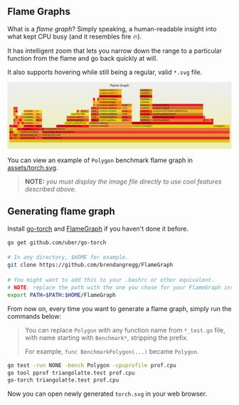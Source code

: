 ## Flame Graphs

What is a _flame graph_? Simply speaking, a human-readable insight into what
kept CPU busy (and it resembles fire 🔥).

It has intelligent zoom that lets you narrow down the range to a particular
function from the flame and go back quickly at will.

It also supports hovering while still being a regular, valid `*.svg` file.

![assets/torch.svg](assets/torch.svg)

You can view an example of `Polygon` benchmark flame graph in [assets/torch.svg](assets/torch.svg).

> **NOTE:** _you must display the image file directly to use cool features
described above._

## Generating flame graph

Install [go-torch](https://github.com/uber/go-torch) and [FlameGraph](https://github.com/brendangregg/FlameGraph)
if you haven't done it before.

```bash
go get github.com/uber/go-torch

# In any directory, $HOME for example.
git clone https://github.com/brendangregg/FlameGraph

# You might want to add this to your .bashrc or other equivalent.
# NOTE: replace the path with the one you chose for your FlameGraph installation.
export PATH=$PATH:$HOME/FlameGraph
```

From now on, every time you want to generate a flame graph, simply run the
commands below:

> You can replace `Polygon` with any function name from `*_test.go` file, with
> name starting with `Benchmark*`, stripping the prefix.
>
> For example, `func BenchmarkPolygon(...)` became `Polygon`.

```bash
go test -run NONE -bench Polygon -cpuprofile prof.cpu
go tool pprof triangolatte.test prof.cpu
go-torch triangolatte.test prof.cpu
```

Now you can open newly generated `torch.svg` in your web browser.
